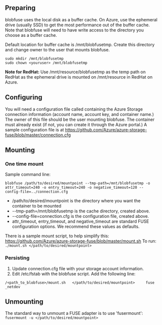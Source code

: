 ## Preparing
blobfuse uses the local disk as a buffer cache. On Azure, use the ephemeral drive (usually SSD) to get the most performance out of the buffer cache. Note that blobfuse will need to have write access to the directory you choose as a buffer cache.

Default location for buffer cache is /mnt/blobfusetmp. Create this directory and change owner to the user that mounts blobfuse.

    sudo mkdir /mnt/blobfusetmp
    sudo chown <youruser> /mnt/blobfusetmp

**Note for RedHat:** Use /mnt/resource/blobfusetmp as the temp path on RedHat as the ephemeral drive is mounted on /mnt/resource in RedHat on Azure.

## Configuring
You will need a configuration file called containing the Azure Storage connection information (account name, account key, and container name.) The owner of this file should be the user mounting blobfuse. The container must already exist (if not, you can create it through the Azure portal.)  A sample configuration file is at  https://github.com/Azure/azure-storage-fuse/blob/master/connection.cfg

## Mounting
### One time mount
Sample command line:

`blobfuse /path/to/desired/mountpoint --tmp-path=/mnt/blobfusetmp -o attr_timeout=240 -o entry_timeout=240 -o negative_timeout=120 --config-file=../connection.cfg`

- /path/to/desired/mountpoint is the directory where you want the container to be mounted
- --tmp-path=/mnt/blobfusetmp is the cache directory, created above.
- --config-file=connection.cfg is the configuration file, created above.
- attr_timeout, entry_timeout, and negative_timeout are standard FUSE configuration options. We recommend these values as defaults.

There is a sample mount script, to help simplify this:
https://github.com/Azure/azure-storage-fuse/blob/master/mount.sh
To run:
`./mount.sh </path/to/desired/mountpoint>`

### Persisting
1. Update connection.cfg file with your storage account information.
2. Edit /etc/fstab with the blobfuse script. Add the following line:

`/<path_to_blobfuse>/mount.sh   </path/to/desired/mountpoint>     fuse    _netdev`

## Unmounting
The standard way to unmount a FUSE adapter is to use 'fusermount':
`fusermount -u </path/to/desired/mountpoint>`